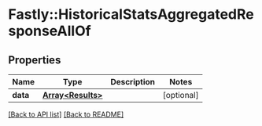# Fastly::HistoricalStatsAggregatedResponseAllOf

## Properties

| Name | Type | Description | Notes |
| ---- | ---- | ----------- | ----- |
| **data** | [**Array&lt;Results&gt;**](Results.md) |  | [optional] |

[[Back to API list]](../../README.md#endpoints) [[Back to README]](../../README.md)

